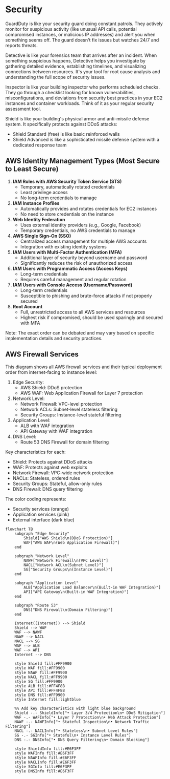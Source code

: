 # Security

GuardDuty is like your security guard doing constant patrols. They actively monitor for suspicious activity (like unusual API calls, potential compromised instances, or malicious IP addresses) and alert you when something seems off. The guard doesn't fix issues but watches 24/7 and reports threats.

Detective is like your forensics team that arrives after an incident. When something suspicious happens, Detective helps you investigate by gathering detailed evidence, establishing timelines, and visualizing connections between resources. It's your tool for root cause analysis and understanding the full scope of security issues.

Inspector is like your building inspector who performs scheduled checks. They go through a checklist looking for known vulnerabilities, misconfigurations, and deviations from security best practices in your EC2 instances and container workloads. Think of it as your regular security assessment tool.

Shield is like your building's physical armor and anti-missile defense system. It specifically protects against DDoS attacks:

* Shield Standard (free) is like basic reinforced walls
* Shield Advanced is like a sophisticated missile defense system with a dedicated response team

## AWS Identity Management Types (Most Secure to Least Secure)

1. **IAM Roles with AWS Security Token Service (STS)**
   * Temporary, automatically rotated credentials
   * Least privilege access
   * No long-term credentials to manage
2. **IAM Instance Profiles**
   * Automatically provides and rotates credentials for EC2 instances
   * No need to store credentials on the instance
3. **Web Identity Federation**
   * Uses external identity providers (e.g., Google, Facebook)
   * Temporary credentials, no AWS credentials to manage
4. **AWS Single Sign-On (SSO)**
   * Centralized access management for multiple AWS accounts
   * Integration with existing identity systems
5. **IAM Users with Multi-Factor Authentication (MFA)**
   * Additional layer of security beyond username and password
   * Significantly reduces the risk of unauthorized access
6. **IAM Users with Programmatic Access (Access Keys)**
   * Long-term credentials
   * Requires careful management and regular rotation
7. **IAM Users with Console Access (Username/Password)**
   * Long-term credentials
   * Susceptible to phishing and brute-force attacks if not properly secured
8. **Root Account**
   * Full, unrestricted access to all AWS services and resources
   * Highest risk if compromised, should be used sparingly and secured with MFA

Note: The exact order can be debated and may vary based on specific implementation details and security practices.



## AWS Firewall Services

This diagram shows all AWS firewall services and their typical deployment order from internet-facing to instance level:

1. Edge Security:
   * AWS Shield: DDoS protection
   * AWS WAF: Web Application Firewall for Layer 7 protection
2. Network Level:
   * Network Firewall: VPC-level protection
   * Network ACLs: Subnet-level stateless filtering
   * Security Groups: Instance-level stateful filtering
3. Application Level:
   * ALB with WAF integration
   * API Gateway with WAF integration
4. DNS Level:
   * Route 53 DNS Firewall for domain filtering

Key characteristics for each:

* Shield: Protects against DDoS attacks
* WAF: Protects against web exploits
* Network Firewall: VPC-wide network protection
* NACLs: Stateless, ordered rules
* Security Groups: Stateful, allow-only rules
* DNS Firewall: DNS query filtering

The color coding represents:

* Security services (orange)
* Application services (pink)
* External interface (dark blue)

```mermaid
flowchart TB
    subgraph "Edge Security"
        Shield["AWS Shield\n(DDoS Protection)"]
        WAF["AWS WAF\n(Web Application Firewall)"]
    end

    subgraph "Network Level"
        NAWF["Network Firewall\n(VPC Level)"]
        NACL["Network ACL\n(Subnet Level)"]
        SG["Security Groups\n(Instance Level)"]
    end

    subgraph "Application Level"
        ALB["Application Load Balancer\n(Built-in WAF Integration)"]
        API["API Gateway\n(Built-in WAF Integration)"]
    end

    subgraph "Route 53"
        DNS["DNS Firewall\n(Domain Filtering)"]
    end

    Internet((Internet)) --> Shield
    Shield --> WAF
    WAF --> NAWF
    NAWF --> NACL
    NACL --> SG
    WAF --> ALB
    WAF --> API
    Internet --> DNS

    style Shield fill:#FF9900
    style WAF fill:#FF9900
    style NAWF fill:#FF9900
    style NACL fill:#FF9900
    style SG fill:#FF9900
    style ALB fill:#FF4F8B
    style API fill:#FF4F8B
    style DNS fill:#FF9900
    style Internet fill:lightblue

    %% Add key characteristics with light blue background
    Shield -.- ShieldInfo["• Layer 3/4 Protection\n• DDoS Mitigation"]
    WAF -.- WAFInfo["• Layer 7 Protection\n• Web Attack Protection"]
    NAWF -.- NAWFInfo["• Stateful Inspection\n• Network Traffic Filtering"]
    NACL -.- NACLInfo["• Stateless\n• Subnet Level Rules"]
    SG -.- SGInfo["• Stateful\n• Instance Level Rules"]
    DNS -.- DNSInfo["• DNS Query Filtering\n• Domain Blocking"]

    style ShieldInfo fill:#E6F3FF
    style WAFInfo fill:#E6F3FF
    style NAWFInfo fill:#E6F3FF
    style NACLInfo fill:#E6F3FF
    style SGInfo fill:#E6F3FF
    style DNSInfo fill:#E6F3FF
```
